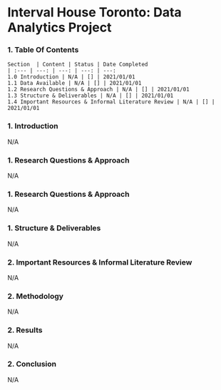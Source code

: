 
# Interval House Toronto: Data Analytics Project


### 1. Table Of Contents ###
    Section  | Content | Status | Date Completed
    | :--- | ---: | ---: | ---: | ---:
    1.0 Introduction | N/A | [] | 2021/01/01
    1.1 Data Available | N/A | [] | 2021/01/01
    1.2 Research Questions & Approach | N/A | [] | 2021/01/01
    1.3 Structure & Deliverables | N/A | [] | 2021/01/01
    1.4 Important Resources & Informal Literature Review | N/A | [] | 2021/01/01


### 1. Introduction ###
N/A


### 1. Research Questions & Approach ###
N/A

### 1. Research Questions & Approach ###
N/A


### 1. Structure & Deliverables ###
N/A


### 2. Important Resources & Informal Literature Review ###
N/A

### 2. Methodology ###
N/A

### 2. Results ###
N/A


### 2. Conclusion ###
N/A
